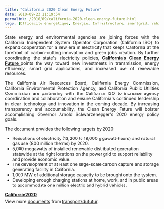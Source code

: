 ```yaml
---
title: "California 2020 Clean Energy Future"
date: 2010-09-23 11:19:54
permalink: /2010/09/california-2020-clean-energy-future.html
tags: [Efficacité énergétique, Energie, Infrastructure, smartgrid, véhicule propre]
---
```


<p style="text-align: justify">State energy and environmental agencies are joining forces with the California Independent System Operator Corporation (California ISO) to expand cooperation for a new era in electricity that keeps California at the forefront of carbon-cutting innovation and green jobs creation. By further coordinating the state's electricity policies, <strong><a href="http://www.climatechange.ca.gov/energy/index.html" target="_blank">California's Clean Energy Future </a></strong>points the way toward new investments in transmission, energy efficiency, smart grid applications, and increased use of renewable resources.</p> <p style="text-align: justify">The California Air Resources Board, California Energy Commission, California Environmental Protection Agency, and California Public Utilities Commission are partnering with the California ISO to increase agency coordination and collaboration and ensure California's continued leadership in clean technology and innovation in the coming decade. By increasing transparency and accountability, the Clean Energy Future will bolster accomplishing Governor Arnold Schwarzenegger's 2020 energy policy goals.</p> <p>The document provides the following targets by 2020:</p> <ul> <li>Reductions of electricity (13,200 to 18,000 gigawatt-hours) and natural gas use (800 million therms) by 2020.</li> <li>5,000 megawatts of installed renewable distributed generation statewide at the right locations on the power grid to support reliability and provide economic value.</li> <li>The development of at least one large-scale carbon capture and storage generating facility in California.</li> <li>1,000 MW of additional storage capacity to be brought onto the system.</li> <li>Developing enough charging stations at home, work, and in public areas to accommodate one million electric and hybrid vehicles.  </li></ul>  <!--more-->    <div id="__ss_5265897" style="width: 477px"><strong style="margin: 12px 0 4px"><a href="http://www.slideshare.net/transportsdufutur/californie2020" title="Californie2020">Californie2020</a></strong>      <div style="padding: 5px 0 12px">View more <a href="http://www.slideshare.net/">documents</a> from <a href="http://www.slideshare.net/transportsdufutur">transportsdufutur</a>.</div> </div>
